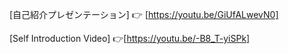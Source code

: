 [自己紹介プレゼンテーション]	👉 [https://youtu.be/GiUfALwevN0]



[Self Introduction Video] 	👉[https://youtu.be/-B8_T-yiSPk]


